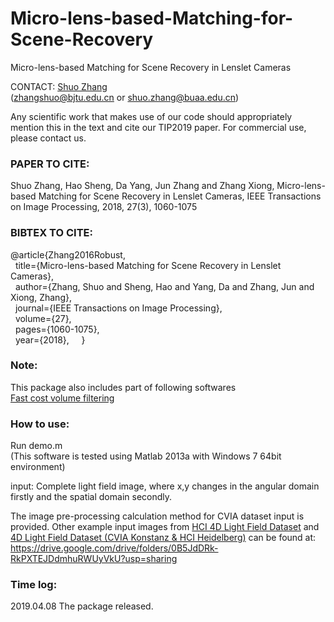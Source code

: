 # Micro-lens-based-Matching-for-Scene-Recovery
Micro-lens-based Matching for Scene Recovery in Lenslet Cameras 

CONTACT: [Shuo Zhang](https://shuozh.github.io/)  
(zhangshuo@bjtu.edu.cn or shuo.zhang@buaa.edu.cn)

Any scientific work that makes use of our code should appropriately
mention this in the text and cite our TIP2019 paper. For commercial
use, please contact us.

### PAPER TO CITE:

Shuo Zhang, Hao Sheng, Da Yang, Jun Zhang and Zhang Xiong,
Micro-lens-based Matching for Scene Recovery in Lenslet Cameras, 
IEEE Transactions on Image Processing, 2018, 27(3), 1060-1075

### BIBTEX TO CITE:

  @article{Zhang2016Robust,  
    title={Micro-lens-based Matching for Scene Recovery in Lenslet Cameras},  
    author={Zhang, Shuo and Sheng, Hao and Yang, Da and Zhang, Jun and Xiong, 
 		  Zhang},  
    journal={IEEE Transactions on Image Processing},  
    volume={27},  
    pages={1060-1075},  
    year={2018},  
    } 

### Note:

This package also includes part of following softwares  
[Fast cost volume filtering](https://www.ims.tuwien.ac.at/publications/tuw-210567)

### How to use:

Run demo.m  
(This software is tested using Matlab 2013a with Windows 7 64bit environment)

input: Complete light field image, where x,y changes in the angular domain firstly and the spatial domain secondly.

The image pre-processing calculation method for CVIA dataset input is provided. Other example input images from [HCI 4D Light Field Dataset](http://lightfieldgroup.iwr.uni-heidelberg.de/?page_id=713) and [4D Light Field Dataset (CVIA Konstanz & HCI Heidelberg)](http://hci-lightfield.iwr.uni-heidelberg.de/) can be found at: https://drive.google.com/drive/folders/0B5JdDRk-RkPXTEJDdmhuRWUyVkU?usp=sharing 

### Time log:

2019.04.08 The package released.
